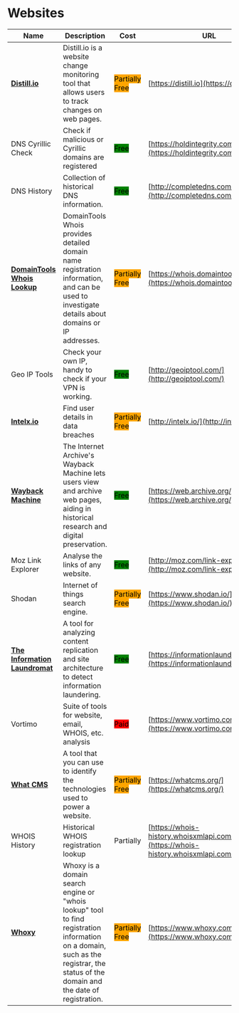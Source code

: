 # Websites

| Name | Description | Cost | URL |
| --- | --- | --- | --- |
| [**Distill.io**](../../tools/distill/README.md) | Distill.io is a website change monitoring tool that allows users to track changes on web pages. | <mark style="background-color:orange;">Partially Free</mark> | [https://distill.io](https://distill.io) |
| DNS Cyrillic Check | Check if malicious or Cyrillic domains are registered | <mark style="background-color:green;">Free</mark> | [https://holdintegrity.com/checker](https://holdintegrity.com/checker) |
| DNS History | Collection of historical DNS information. | <mark style="background-color:green;">Free</mark> | [http://completedns.com/](http://completedns.com/) |
| [**DomainTools Whois Lookup**](../../tools/domaintools-whois-lookup/README.md) | DomainTools Whois provides detailed domain name registration information, and can be used to investigate details about domains or IP addresses. | <mark style="background-color:orange;">Partially Free</mark> | [https://whois.domaintools.com/](https://whois.domaintools.com/) |
| Geo IP Tools | Check your own IP, handy to check if your VPN is working. | <mark style="background-color:green;">Free</mark> | [http://geoiptool.com/](http://geoiptool.com/) |
| [**Intelx.io**](../../tools/intelx.io/README.md) | Find user details in data breaches | <mark style="background-color:orange;">Partially Free</mark> | [http://intelx.io/](http://intelx.io/) |
| [**Wayback Machine**](../../tools/internet-archive/README.md) | The Internet Archive's Wayback Machine lets users view and archive web pages, aiding in historical research and digital preservation. | <mark style="background-color:green;">Free</mark> | [https://web.archive.org/](https://web.archive.org/) |
| Moz Link Explorer | Analyse the links of any website. | <mark style="background-color:green;">Free</mark> | [http://moz.com/link-explorer](http://moz.com/link-explorer) |
| Shodan | Internet of things search engine. | <mark style="background-color:orange;">Partially Free</mark> | [https://www.shodan.io/](https://www.shodan.io/) |
| [**The Information Laundromat**](../../tools/the-information-laundromat/README.md) | A tool for analyzing content replication and site architecture to detect information laundering. | <mark style="background-color:green;">Free</mark> | [https://informationlaundromat.com](https://informationlaundromat.com) |
| Vortimo | Suite of tools for website, email, WHOIS, etc. analysis | <mark style="background-color:red;">Paid</mark> | [https://www.vortimo.com/](https://www.vortimo.com/) |
| [**What CMS**](../../tools/what-cms/README.md) | A tool that you can use to identify the technologies used to power a website. | <mark style="background-color:orange;">Partially Free</mark> | [https://whatcms.org/](https://whatcms.org/) |
| WHOIS History | Historical WHOIS registration lookup | Partially | [https://whois-history.whoisxmlapi.com/](https://whois-history.whoisxmlapi.com/) |
| [**Whoxy**](../../tools/whoxy/README.md) | Whoxy is a domain search engine or "whois lookup" tool to find registration information on a domain, such as the registrar, the status of the domain and the date of registration. | <mark style="background-color:orange;">Partially Free</mark> | [https://www.whoxy.com/](https://www.whoxy.com/) |